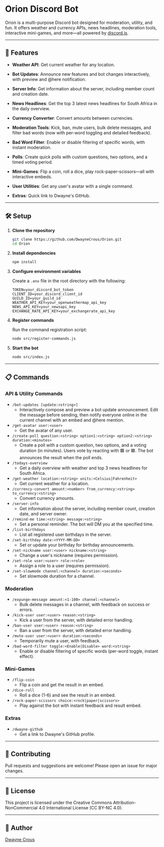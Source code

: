 # Orion Discord Bot

Orion is a multi-purpose Discord bot designed for moderation, utility, and fun. It offers weather and currency APIs, news headlines, moderation tools, interactive mini-games, and more—all powered by [discord.js](https://discord.js.org/).

---

## 🚀 Features

- **Weather API**: Get current weather for any location.

- **Bot Updates**: Announce new features and bot changes interactively, with preview and @here notification.
- **Server Info**: Get information about the server, including member count and creation date.
- **News Headlines**: Get the top 3 latest news headlines for South Africa in the daily overview.
- **Currency Converter**: Convert amounts between currencies.
- **Moderation Tools**: Kick, ban, mute users, bulk delete messages, and filter bad words (now with per-word toggling and detailed feedback).
- **Bad Word Filter**: Enable or disable filtering of specific words, with instant moderation.
- **Polls**: Create quick polls with custom questions, two options, and a timed voting period.
- **Mini-Games**: Flip a coin, roll a dice, play rock-paper-scissors—all with interactive embeds.
- **User Utilities**: Get any user's avatar with a single command.
- **Extras**: Quick link to Dwayne's GitHub.

---

## 🛠️ Setup

1. **Clone the repository**

   ```bash
   git clone https://github.com/DwayneCrous/Orion.git
   cd Orion
   ```

2. **Install dependencies**

   ```bash
   npm install
   ```

3. **Configure environment variables**

   Create a `.env` file in the root directory with the following:

   ```
   TOKEN=your_discord_bot_token
   CLIENT_ID=your_discord_client_id
   GUILD_ID=your_guild_id
   WEATHER_API_KEY=your_openweathermap_api_key
   NEWS_API_KEY=your_newsapi_key
   EXCHANGE_RATE_API_KEY=your_exchangerate_api_key
   ```

4. **Register commands**

   Run the command registration script:

   ```bash
   node src/register-commands.js
   ```

5. **Start the bot**
   ```bash
   node src/index.js
   ```

---

## 📋 Commands

### API & Utility Commands

- `/bot-updates [update:<string>]`
  - Interactively compose and preview a bot update announcement. Edit the message before sending, then notify everyone online in the current channel with an embed and @here mention.
- `/get-avatar user:<user>`
  - Get the avatar of any user.
- `/create-poll question:<string> option1:<string> option2:<string> duration:<minutes>`
  - Create a poll with a custom question, two options, and a voting duration (in minutes). Users vote by reacting with 🟩 or 🟦. The bot announces the result when the poll ends.
- `/todays-overview`
  - Get a daily overview with weather and top 3 news headlines for South Africa.
- `/get-weather location:<string> units:<Celsius|Fahrenheit>`
  - Get current weather for a location.
- `/currency-convert amount:<number> from_currency:<string> to_currency:<string>`
  - Convert currency amounts.
- `/server-info`
  - Get information about the server, including member count, creation date, and server owner.
- `/remind-me time:<string> message:<string>`
  - Set a personal reminder. The bot will DM you at the specified time.
- `/list-birthdays`
  - List all registered user birthdays in the server.
- `/set-birthday date:<YYYY-MM-DD>`
  - Set or update your birthday for birthday announcements.
- `/set-nickname user:<user> nickname:<string>`
  - Change a user's nickname (requires permission).
- `/set-role user:<user> role:<role>`
  - Assign a role to a user (requires permission).
- `/set-slowmode channel:<channel> duration:<seconds>`
  - Set slowmode duration for a channel.

### Moderation

- `/expunge-message amount:<1-100> channel:<channel>`
  - Bulk delete messages in a channel, with feedback on success or errors.
- `/kick-user user:<user> reason:<string>`
  - Kick a user from the server, with detailed error handling.
- `/ban-user user:<user> reason:<string>`
  - Ban a user from the server, with detailed error handling.
- `/mute-user user:<user> duration:<seconds>`
  - Temporarily mute a user, with feedback.
- `/bad-word-filter toggle:<Enable|Disable> word:<string>`
  - Enable or disable filtering of specific words (per-word toggle, instant effect).

### Mini-Games

- `/flip-coin`
  - Flip a coin and get the result in an embed.
- `/dice-roll`
  - Roll a dice (1-6) and see the result in an embed.
- `/rock-paper-scissors choice:<rock|paper|scissors>`
  - Play against the bot with instant feedback and result embed.

### Extras

- `/dwayne-github`
  - Get a link to Dwayne's GitHub profile.

---

## 📝 Contributing

Pull requests and suggestions are welcome! Please open an issue for major changes.

---

## 📄 License

This project is licensed under the Creative Commons Attribution-NonCommercial 4.0 International License (CC BY-NC 4.0).

---

## 👤 Author

[Dwayne Crous](https://github.com/DwayneCrous)
